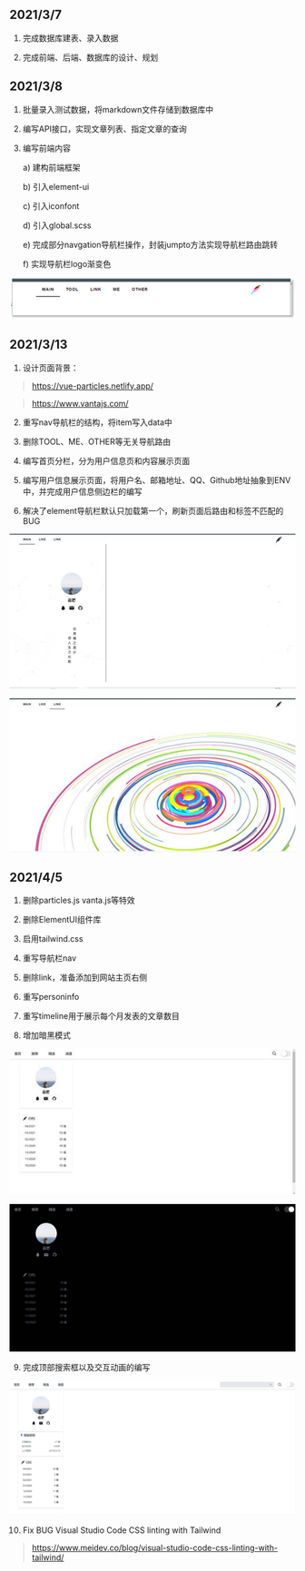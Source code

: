 ## 2021/3/7 

1. 完成数据库建表、录入数据

2. 完成前端、后端、数据库的设计、规划

 

## 2021/3/8

1. 批量录入测试数据，将markdown文件存储到数据库中

2. 编写API接口，实现文章列表、指定文章的查询

3. 编写前端内容

   a)   建构前端框架

   b)   引入element-ui

   c)   引入iconfont

   d)   引入global.scss

   e)   完成部分navgation导航栏操作，封装jumpto方法实现导航栏路由跳转

   f)   实现导航栏logo渐变色

 

![img](img/clip_image002.png)

 

 

## 2021/3/13

1. 设计页面背景：

> https://vue-particles.netlify.app/

> https://www.vantajs.com/

2. 重写nav导航栏的结构，将item写入data中

3. 删除TOOL、ME、OTHER等无关导航路由

4. 编写首页分栏，分为用户信息页和内容展示页面

5. 编写用户信息展示页面，将用户名、邮箱地址、QQ、Github地址抽象到ENV中，并完成用户信息侧边栏的编写

6. 解决了element导航栏默认只加载第一个，刷新页面后路由和标签不匹配的BUG

![img](img/clip_image004.jpg)

![img](img/clip_image006.jpg)

 

 

## 2021/4/5

1. 删除particles.js vanta.js等特效

2. 删除ElementUI组件库

3. 启用tailwind.css

4. 重写导航栏nav

5. 删除link，准备添加到网站主页右侧

6. 重写personinfo

7. 重写timeline用于展示每个月发表的文章数目

8. 增加暗黑模式

![img](img/clip_image008.jpg)

![img](img/clip_image010.jpg)



9. 完成顶部搜索框以及交互动画的编写

![image-20210405205604142](img/image-20210405205604142.png)


10. Fix BUG Visual Studio Code CSS linting with Tailwind

> https://www.meidev.co/blog/visual-studio-code-css-linting-with-tailwind/






